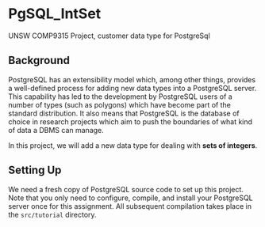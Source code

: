 # PgSQL_IntSet
UNSW COMP9315 Project, customer data type for PostgreSql

## Background

PostgreSQL has an extensibility model which, among other things, provides a well-defined process for adding new data types into a PostgreSQL server. 
This capability has led to the development by PostgreSQL users of a number of types (such as polygons) which have become part of the standard distribution. 
It also means that PostgreSQL is the database of choice in research projects which aim to push the boundaries of what kind of data a DBMS can manage.

In this project, we will add a new data type for dealing with **sets of integers**.


## Setting Up
We need a fresh copy of PostgreSQL source code to set up this project. Note that you only need to configure, compile, and install your PostgreSQL server once for this assignment. All subsequent compilation takes place in the `src/tutorial` directory. 